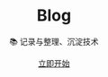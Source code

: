 <h1 align="center">Blog</h1>

<p align="center">📚 记录与整理、沉淀技术</p>

<div align="center"><a href="https://helloforrestworld.github.io/blog/" target="_blank">立即开始</a></div>

</div>
